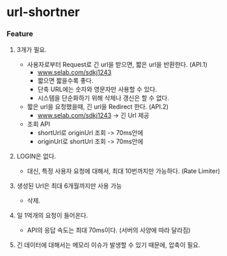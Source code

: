 # url-shortner

### Feature

1. 3개가 필요.
   - 사용자로부터 Request로 긴 url을 받으면, 짧은 url을 반환한다. (API.1)
     - www.selab.com/sdkj1243
     - 짧으면 짧을수록 좋다.
     - 단축 URL에는 숫자와 영문자만 사용할 수 있다.
     - 시스템을 단순화하기 위해 삭제나 갱신은 할 수 없다.
   - 짧은 url을 요청했을때, 긴 url을 Redirect 한다. (API.2)
     - www.selab.com/sdkj1243 -> 긴 Url 제공
   - 조회 API
      - shortUrl로 originUrl 조회 -> 70ms안에
      - originUrl로 shortUrl 조회 -> 70ms안에

2. LOGIN은 없다.
   - 대신, 특정 사용자 요청에 대해서, 최대 10번까지만 가능하다. (Rate Limiter)

3. 생성된 Url은 최대 6개월까지만 사용 가능
   - 삭제. 

4. 일 1억개의 요청이 들어온다.
   - API의 응답 속도는 최대 70ms이다. (서버의 사양에 따라 달라짐)

5. 긴 데이터에 대해서는 메모리 이슈가 발생할 수 있기 때문에, 압축이 필요.
